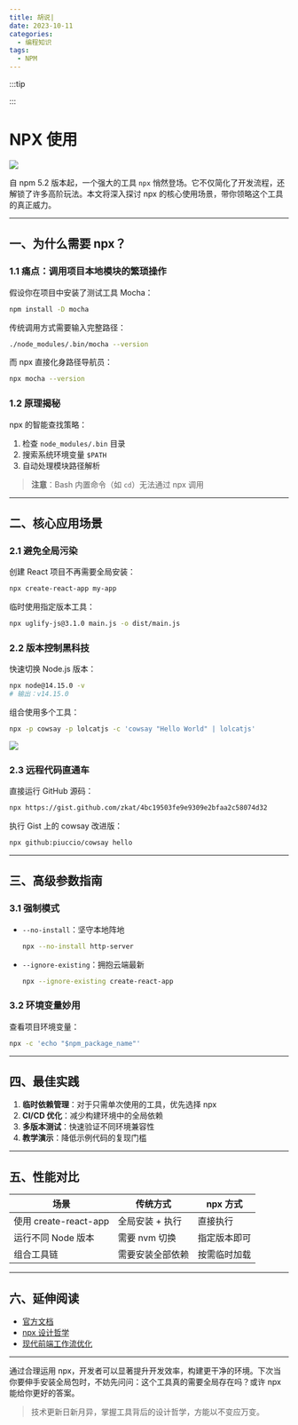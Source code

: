 ```yaml
---
title: 胡说| 
date: 2023-10-11
categories:
  - 编程知识
tags:
  - NPM
---
```


:::tip

:::

# NPX 使用

![](https://cdn.jsdelivr.net/gh/ruanyf/blog-images/2017/npx.jpg)

自 npm 5.2 版本起，一个强大的工具 `npx` 悄然登场。它不仅简化了开发流程，还解锁了许多高阶玩法。本文将深入探讨 npx 的核心使用场景，带你领略这个工具的真正威力。

---

## 一、为什么需要 npx？

### 1.1 痛点：调用项目本地模块的繁琐操作
假设你在项目中安装了测试工具 Mocha：

```bash
npm install -D mocha
```

传统调用方式需要输入完整路径：

```bash
./node_modules/.bin/mocha --version
```

而 npx 直接化身路径导航员：

```bash
npx mocha --version
```

### 1.2 原理揭秘
npx 的智能查找策略：
1. 检查 `node_modules/.bin` 目录
2. 搜索系统环境变量 `$PATH`
3. 自动处理模块路径解析

> **注意**：Bash 内置命令（如 `cd`）无法通过 npx 调用

---

## 二、核心应用场景

### 2.1 避免全局污染
创建 React 项目不再需要全局安装：

```bash
npx create-react-app my-app
```

临时使用指定版本工具：

```bash
npx uglify-js@3.1.0 main.js -o dist/main.js
```

### 2.2 版本控制黑科技
快速切换 Node.js 版本：

```bash
npx node@14.15.0 -v
# 输出：v14.15.0
```

组合使用多个工具：

```bash
npx -p cowsay -p lolcatjs -c 'cowsay "Hello World" | lolcatjs'
```

![](https://asciiart.website/img/4e/cowsay.png)

### 2.3 远程代码直通车
直接运行 GitHub 源码：

```bash
npx https://gist.github.com/zkat/4bc19503fe9e9309e2bfaa2c58074d32
```

执行 Gist 上的 cowsay 改进版：

```bash
npx github:piuccio/cowsay hello
```

---

## 三、高级参数指南

### 3.1 强制模式
- `--no-install`：坚守本地阵地  
  ```bash
  npx --no-install http-server
  ```
- `--ignore-existing`：拥抱云端最新  
  ```bash
  npx --ignore-existing create-react-app
  ```

### 3.2 环境变量妙用
查看项目环境变量：

```bash
npx -c 'echo "$npm_package_name"'
```

---

## 四、最佳实践

1. **临时依赖管理**：对于只需单次使用的工具，优先选择 npx
2. **CI/CD 优化**：减少构建环境中的全局依赖
3. **多版本测试**：快速验证不同环境兼容性
4. **教学演示**：降低示例代码的复现门槛

---

## 五、性能对比

| 场景                  | 传统方式         | npx 方式     |
| --------------------- | ---------------- | ------------ |
| 使用 create-react-app | 全局安装 + 执行  | 直接执行     |
| 运行不同 Node 版本    | 需要 nvm 切换    | 指定版本即可 |
| 组合工具链            | 需要安装全部依赖 | 按需临时加载 |

---

## 六、延伸阅读

- [官方文档](https://www.npmjs.com/package/npx)
- [npx 设计哲学](https://medium.com/@maybekatz/introducing-npx-an-npm-package-runner-55f7d4bd282b)
- [现代前端工作流优化](https://alligator.io/workflow/npx/)

---

通过合理运用 npx，开发者可以显著提升开发效率，构建更干净的环境。下次当你要伸手安装全局包时，不妨先问问：这个工具真的需要全局存在吗？或许 npx 能给你更好的答案。

> 技术更新日新月异，掌握工具背后的设计哲学，方能以不变应万变。
